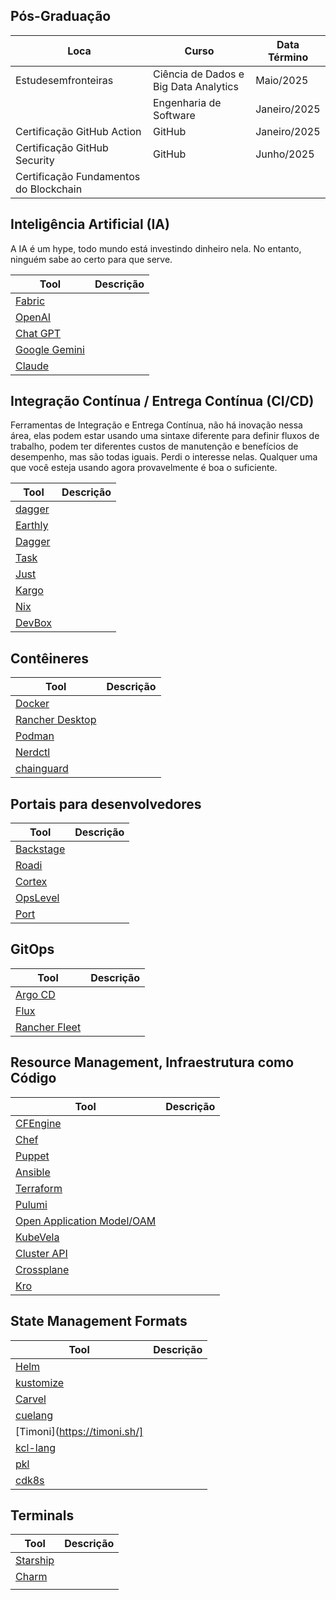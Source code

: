 ## Pós-Graduação

| Loca                             | Curso                                  | Data Término  |
| ----                             | ----                                   | ----          |
| Estudesemfronteiras              | Ciência de Dados e Big Data Analytics  | Maio/2025     |
|                                  | Engenharia de Software                 | Janeiro/2025  |
| Certificação GitHub Action       | GitHub                                 | Janeiro/2025  |
| Certificação GitHub Security     | GitHub                                 | Junho/2025    |
| Certificação Fundamentos do Blockchain |                                  |               |

## Inteligência Artificial (IA)
A IA é um hype, todo mundo está investindo dinheiro nela. No entanto, ninguém sabe ao certo para que serve.

| Tool                                                   | Descrição |
| ----                                                   | ----      |
| [Fabric]()                                             |           |
| [OpenAI]()                                             |           |
| [Chat GPT]()                                           |           |
| [Google Gemini]()                                      |           |
| [Claude]()                                             |           |

## Integração Contínua / Entrega Contínua (CI/CD)
Ferramentas de Integração e Entrega Contínua, não há inovação nessa área, elas podem estar usando uma sintaxe diferente para definir fluxos de trabalho, podem ter diferentes custos de manutenção e benefícios de desempenho, mas são todas iguais. Perdi o interesse nelas. Qualquer uma que você esteja usando agora provavelmente é boa o suficiente.

| Tool                                                  | Descrição |
| ----                                                  | ----      |
| [dagger](https://dagger.io/)          |           |
| [Earthly](https://earthly.dev/)              |           |
| [Dagger](https://dagger.io/)                |           |
| [Task](https://taskfile.dev/)             |           |
| [Just](https://github.com/casey/just)  |   |           |
| [Kargo](https://kargo.io/)             |           |
| [Nix](https://nixos.org/)              |           |
| [DevBox](https://www.jetify.com/devbox) |           |

## Contêineres

| Tool                              | Descrição |
| ----                              | ----      |
| [Docker](https://www.docker.com/products/docker-desktop/) | |
| [Rancher Desktop](https://rancherdesktop.io/) | |
| [Podman](https://podman.io/)
| [Nerdctl](https://github.com/containerd/nerdctl) | |
|[chainguard](https://www.chainguard.dev/chainguard-images)| |

## Portais para desenvolvedores

| Tool                              | Descrição |
| ----                              | ----      |
| [Backstage](https://backstage.io/) |      |
| [Roadi](https://roadie.io/) | |
| [Cortex](https://www.cortex.io/) ||
| [OpsLevel](https://www.opslevel.com/) | |
| [Port](https://www.getport.io/) | |

## GitOps

| Tool                              | Descrição |
| ----                              | ----      |
| [Argo CD](https://argoproj.github.io/cd/)|           |
| [Flux](https://fluxcd.io/)            |           |
| [Rancher Fleet](https://fleet.rancher.io/)     |           |

## Resource Management, Infraestrutura como Código

| Tool                                                                                 | Descrição |
| ----                                                                                 | ----      |
| [CFEngine](https://cfengine.com/)                                                    |           |
| [Chef](https://www.chef.io/)                                                         |           |
| [Puppet](https://www.puppet.com/)                                                    |           |
| [Ansible](https://www.redhat.com/en/ansible-collaborative?intcmp=7015Y000003t7aWQAQ) |           |
| [Terraform](https://www.terraform.io/)                                               |           |
| [Pulumi](https://www.pulumi.com/)                                                    |           |
| [Open Application Model/OAM](https://oam.dev/)                                       |           |
| [KubeVela](https://kubevela.io/)                                                     |           |
| [Cluster API](https://cluster-api.sigs.k8s.io/)                                      |           |
| [Crossplane](https://www.crossplane.io/)                                             |           |
| [Kro](https://kro.run/)                                                              |           |

## State Management Formats

| Tool                                                                                 | Descrição |
| ----                                                                                 | ----      |
| [Helm](https://helm.sh/)                                                             |           |
| [kustomize](https://kustomize.io/)                                                   |           |
| [Carvel](https://carvel.dev/ytt/)                                                    |           |
| [cuelang](https://cuelang.org/)                                                      |           |
| [Timoni](https://timoni.sh/]                                                         |           |
| [kcl-lang](https://www.kcl-lang.io/)                                                 |           |
| [pkl](https://pkl-lang.org/)                                                         |           |
| [cdk8s](https://cdk8s.io/)                                                           |           |

## Terminals

| Tool                                 | Descrição |
| ----                                 | ----      |
| [Starship](https://starship.rs/)     |           |
| [Charm](https://charm.sh/)           |           |
| []()
